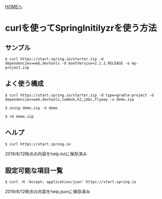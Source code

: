 [HOMEへ](../readme.md)

# curlを使ってSpringInitilyzrを使う方法

## サンプル
```
$ curl https://start.spring.io/starter.zip -d dependencies=web,devtools -d bootVersion=2.1.2.RELEASE -o my-project.zip
```

## よく使う構成
```
$ curl https://start.spring.io/starter.zip -d type=gradle-project -d dependencies=web,devtools,lombok,h2,jdbc,flyway -o demo.zip

$ unzip demo.zip -d demo

$ rm demo.zip
```

## ヘルプ

```
$ curl https://start.spring.io
```

2019/8/12時点の内容をhelp.txtに保存済み

## 設定可能な項目一覧

```
$ curl -H 'Accept: application/json' https://start.spring.io
```

2019/8/12時点の内容をhelp.jsonに保存済み
